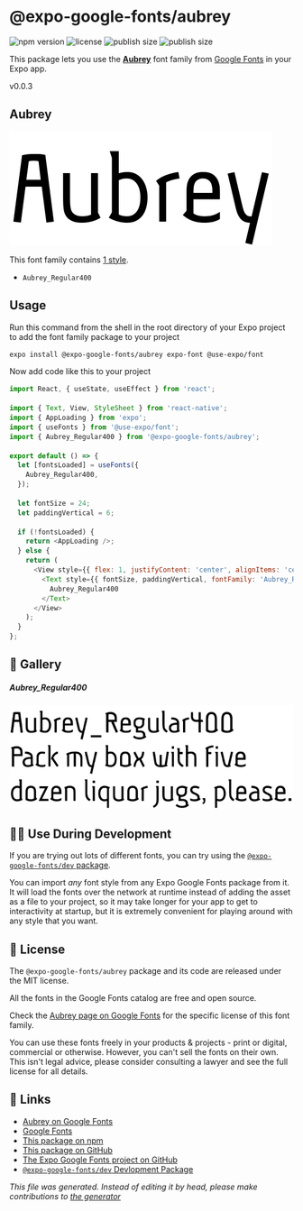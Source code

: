 # @expo-google-fonts/aubrey

![npm version](https://flat.badgen.net/npm/v/@expo-google-fonts/aubrey)
![license](https://flat.badgen.net/github/license/expo/google-fonts)
![publish size](https://flat.badgen.net/packagephobia/install/@expo-google-fonts/aubrey)
![publish size](https://flat.badgen.net/packagephobia/publish/@expo-google-fonts/aubrey)

This package lets you use the [**Aubrey**](https://fonts.google.com/specimen/Aubrey) font family from [Google Fonts](https://fonts.google.com/) in your Expo app.

v0.0.3

## Aubrey

![Aubrey](./font-family.png)

This font family contains [1 style](#gallery).

- `Aubrey_Regular400`

## Usage

Run this command from the shell in the root directory of your Expo project to add the font family package to your project
```sh
expo install @expo-google-fonts/aubrey expo-font @use-expo/font
```

Now add code like this to your project
```js
import React, { useState, useEffect } from 'react';

import { Text, View, StyleSheet } from 'react-native';
import { AppLoading } from 'expo';
import { useFonts } from '@use-expo/font';
import { Aubrey_Regular400 } from '@expo-google-fonts/aubrey';

export default () => {
  let [fontsLoaded] = useFonts({
    Aubrey_Regular400,
  });

  let fontSize = 24;
  let paddingVertical = 6;

  if (!fontsLoaded) {
    return <AppLoading />;
  } else {
    return (
      <View style={{ flex: 1, justifyContent: 'center', alignItems: 'center' }}>
        <Text style={{ fontSize, paddingVertical, fontFamily: 'Aubrey_Regular400' }}>
          Aubrey_Regular400
        </Text>
      </View>
    );
  }
};

```

## 🔡 Gallery

##### Aubrey_Regular400
![Aubrey_Regular400](./1464a409557010421785a4857a333c92eb6c4a28c0dbeeb0b1f8441f5e68ab96.ttf.png)


## 👩‍💻 Use During Development

If you are trying out lots of different fonts, you can try using the [`@expo-google-fonts/dev` package](https://github.com/expo/google-fonts/tree/master/font-packages/dev#readme).

You can import *any* font style from any Expo Google Fonts package from it. It will load the fonts
over the network at runtime instead of adding the asset as a file to your project, so it may take longer
for your app to get to interactivity at startup, but it is extremely convenient
for playing around with any style that you want.

## 📖 License

The `@expo-google-fonts/aubrey` package and its code are released under the MIT license.

All the fonts in the Google Fonts catalog are free and open source.

Check the [Aubrey page on Google Fonts](https://fonts.google.com/specimen/Aubrey) for the specific license of this font family.

You can use these fonts freely in your products & projects - print or digital, commercial or otherwise. However, you can't sell the fonts on their own. This isn't legal advice, please consider consulting a lawyer and see the full license for all details.

## 🔗 Links

- [Aubrey on Google Fonts](https://fonts.google.com/specimen/Aubrey)
- [Google Fonts](https://fonts.google.com/)
- [This package on npm](https://www.npmjs.com/package/@expo-google-fonts/aubrey)
- [This package on GitHub](https://github.com/expo/google-fonts/tree/master/font-packages/aubrey)
- [The Expo Google Fonts project on GitHub](https://github.com/expo/google-fonts)
- [`@expo-google-fonts/dev` Devlopment Package](https://github.com/expo/google-fonts/tree/master/font-packages/dev)


*This file was generated. Instead of editing it by head, please make contributions to [the generator](https://github.com/expo/google-fonts/tree/master/packages/generator)*
